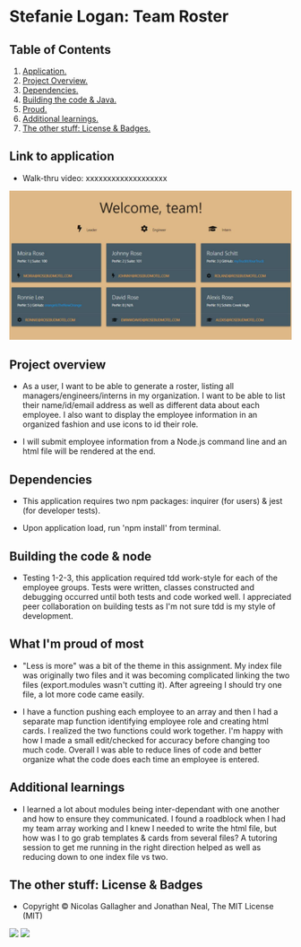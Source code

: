 # Stefanie Logan: Team Roster

## Table of Contents
1. [ Application. ](#application)
2. [ Project Overview. ](#overview)
3. [ Dependencies. ](#depend)
4. [ Building the code & Java. ](#code)
5. [ Proud. ](#proud)
6. [ Additional learnings. ](#learnings)
7. [ The other stuff: License & Badges. ](#streetcred)


<a name="application"></a>
## Link to application

* Walk-thru video: xxxxxxxxxxxxxxxxxxx

![Homepage image1](https://github.com/stefanieklogan/Homework10TeamRoster/blob/main/output/RosebudRoster.JPG)

<a name="overview"></a>
## Project overview

* As a user, I want to be able to generate a roster, listing all managers/engineers/interns in my organization. I want to be able to list their name/id/email address as well as different data about each employee. I also want to display the employee information in an organized fashion and use icons to id their role. 

* I will submit employee information from a Node.js command line and an html file will be rendered at the end.

<a name="depend"></a>
## Dependencies

* This application requires two npm packages: inquirer (for users) & jest (for developer tests).

* Upon application load, run 'npm install' from terminal.

<a name="code"></a>
## Building the code & node

* Testing 1-2-3, this application required tdd work-style for each of the employee groups. Tests were written, classes constructed and debugging occurred  until both tests and code worked well. I appreciated peer collaboration on building tests as I'm not sure tdd is my style of development.

<a name="proud"></a>
## What I'm proud of most

* "Less is more" was a bit of the theme in this assignment. My index file was originally two files and it was becoming complicated linking the two files (export.modules wasn't cutting it). After agreeing I should try one file, a lot more code came easily.

* I have a function pushing each employee to an array and then I had a separate map function identifying employee role and creating html cards. I realized the two functions could work together. I'm happy with how I made a small edit/checked for accuracy before changing too much code. Overall I was able to reduce lines of code and better organize what the code does each time an employee is entered.

<a name="learnings"></a>
## Additional learnings

* I learned a lot about modules being inter-dependant with one another and how to ensure they communicated. I found a roadblock when I had my team array working and I knew I needed to write the html file, but how was I to go grab templates & cards from several files? A tutoring session to get me running in the right direction helped as well as reducing down to one index file vs two.

<a name="streetcred"></a>
## The other stuff: License & Badges

* Copyright © Nicolas Gallagher and Jonathan Neal, The MIT License (MIT)

<img src="https://img.shields.io/badge/node_JS%20-%231572B6.svg?&style=for-the-badge&logo=nodeJS3&logoColor=white"/>

<img src="https://img.shields.io/badge/html5%20-%23E34F26.svg?&style=for-the-badge&logo=html5&logoColor=white"/>


